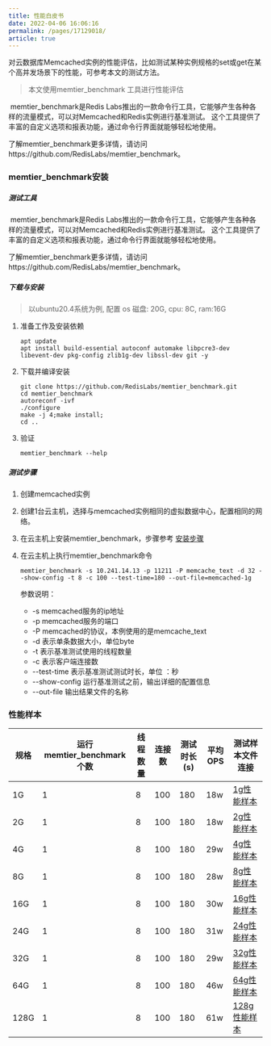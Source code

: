 ```yaml
---
title: 性能白皮书
date: 2022-04-06 16:06:16
permalink: /pages/17129018/
article: true
---
```




对云数据库Memcached实例的性能评估，比如测试某种实例规格的set或get在某个高并发场景下的性能，可参考本文的测试方法。

> 本文使用memtier_benchmark 工具进行性能评估

​        memtier_benchmark是Redis Labs推出的一款命令行工具，它能够产生各种各样的流量模式，可以对Memcached和Redis实例进行基准测试。
这个工具提供了丰富的自定义选项和报表功能，通过命令行界面就能够轻松地使用。

了解memtier_benchmark更多详情，请访问https://github.com/RedisLabs/memtier_benchmark。



### memtier_benchmark安装

##### 测试工具

​         memtier_benchmark是Redis Labs推出的一款命令行工具，它能够产生各种各样的流量模式，可以对Memcached和Redis实例进行基准测试。
这个工具提供了丰富的自定义选项和报表功能，通过命令行界面就能够轻松地使用。

了解memtier_benchmark更多详情，请访问https://github.com/RedisLabs/memtier_benchmark。

##### 下载与安装

> 以ubuntu20.4系统为例, 配置 os 磁盘: 20G, cpu: 8C, ram:16G

1. 准备工作及安装依赖

   ```shell
   apt update
   apt install build-essential autoconf automake libpcre3-dev libevent-dev pkg-config zlib1g-dev libssl-dev git -y
   ```

2. 下载并编译安装

   ```shell
   git clone https://github.com/RedisLabs/memtier_benchmark.git
   cd memtier_benchmark
   autoreconf -ivf
   ./configure
   make -j 4;make install;
   cd ..
   ```

3. 验证

   ```shell
   memtier_benchmark --help
   ```

##### 测试步骤

1. 创建memcached实例

2. 创建1台云主机，选择与memcached实例相同的虚拟数据中心，配置相同的网络。

3. 在云主机上安装memtier_benchmark，步骤参考 [安装步骤](#下载与安装)

4. 在云主机上执行memtier_benchmark命令

   ```shell
   memtier_benchmark -s 10.241.14.13 -p 11211 -P memcache_text -d 32 --show-config -t 8 -c 100 --test-time=180 --out-file=memcached-1g
   ```

   参数说明：

   - -s  memcached服务的ip地址
   - -p memcached服务的端口
   - -P memcached的协议，本例使用的是memcache_text
   - -d 表示单条数据大小，单位byte
   - -t 表示基准测试使用的线程数量
   - -c 表示客户端连接数
   - --test-time 表示基准测试测试时长，单位 ：秒
   - --show-config 运行基准测试之前，输出详细的配置信息
   - --out-file 输出结果文件的名称



### 性能样本

| 规格 | 运行memtier_benchmark个数 | 线程数量 | 连接数 | 测试时长(s) | 平均OPS | 测试样本文件连接                                             |
| ---- | ------------------------- | -------- | ------ | ----------- | ------- | ------------------------------------------------------------ |
| 1G   | 1                         | 8        | 100    | 180         | 18w     | [1g性能样本](https://github.com/capitalonline/cds-document/blob/redis-dev/%E6%95%B0%E6%8D%AE%E5%BA%93%E6%9C%8D%E5%8A%A1/benchmark-sample/memcached/memcached-1g) |
| 2G   | 1                         | 8        | 100    | 180         | 18w     | [2g性能样本](https://github.com/capitalonline/cds-document/blob/redis-dev/%E6%95%B0%E6%8D%AE%E5%BA%93%E6%9C%8D%E5%8A%A1/benchmark-sample/memcached/memcached-2g) |
| 4G   | 1                         | 8        | 100    | 180         | 29w     | [4g性能样本](https://github.com/capitalonline/cds-document/blob/redis-dev/%E6%95%B0%E6%8D%AE%E5%BA%93%E6%9C%8D%E5%8A%A1/benchmark-sample/memcached/memcached-4g) |
| 8G   | 1                         | 8        | 100    | 180         | 28w     | [8g性能样本](https://github.com/capitalonline/cds-document/blob/redis-dev/%E6%95%B0%E6%8D%AE%E5%BA%93%E6%9C%8D%E5%8A%A1/benchmark-sample/memcached/memcached-8g) |
| 16G  | 1                         | 8        | 100    | 180         | 30w     | [16g性能样本](https://github.com/capitalonline/cds-document/blob/redis-dev/%E6%95%B0%E6%8D%AE%E5%BA%93%E6%9C%8D%E5%8A%A1/benchmark-sample/memcached/memcached-16g) |
| 24G  | 1                         | 8        | 100    | 180         | 31w     | [24g性能样本](https://github.com/capitalonline/cds-document/blob/redis-dev/%E6%95%B0%E6%8D%AE%E5%BA%93%E6%9C%8D%E5%8A%A1/benchmark-sample/memcached/memcached-24g) |
| 32G  | 1                         | 8        | 100    | 180         | 29w     | [32g性能样本](https://github.com/capitalonline/cds-document/blob/redis-dev/%E6%95%B0%E6%8D%AE%E5%BA%93%E6%9C%8D%E5%8A%A1/benchmark-sample/memcached/memcached-32g) |
| 64G  | 1                         | 8        | 100    | 180         | 46w     | [64g性能样本](https://github.com/capitalonline/cds-document/blob/redis-dev/%E6%95%B0%E6%8D%AE%E5%BA%93%E6%9C%8D%E5%8A%A1/benchmark-sample/memcached/memcached-64g) |
| 128G | 1                         | 8        | 100    | 180         | 61w     | [128g性能样本](https://github.com/capitalonline/cds-document/blob/redis-dev/%E6%95%B0%E6%8D%AE%E5%BA%93%E6%9C%8D%E5%8A%A1/benchmark-sample/memcached/memcached-128g) |

